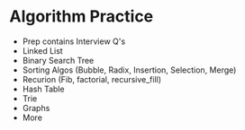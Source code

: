 # Algorithm Practice
* Prep contains Interview Q's
* Linked List
* Binary Search Tree
* Sorting Algos (Bubble, Radix, Insertion, Selection, Merge)
* Recurion (Fib, factorial, recursive_fill)
* Hash Table
* Trie
* Graphs
* More